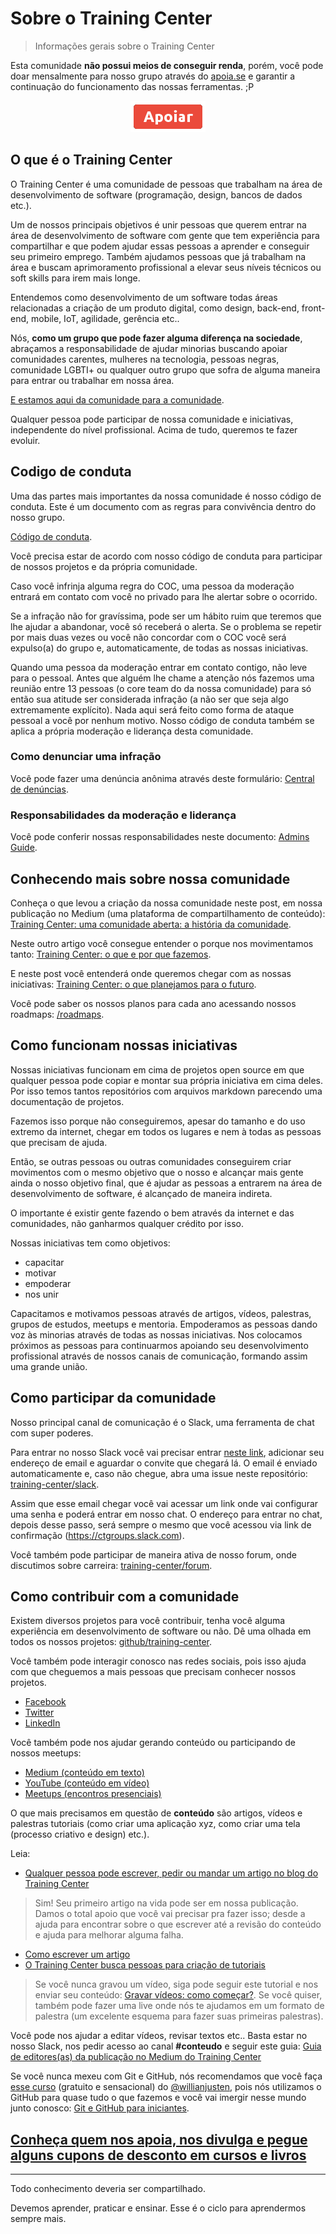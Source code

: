 # Sobre o Training Center

> Informações gerais sobre o Training Center

Esta comunidade **não possui meios de conseguir renda**, porém, você pode doar mensalmente para nosso grupo através do [apoia.se](http://apoia.se/training-center) e garantir a continuação do funcionamento das nossas ferramentas. ;P

<p align="center">
 <a href="http://apoia.se/training-center" title="Apoia.se do Training Center">
  <img src="/assets/btn-apoiar.png" alt="botão de apoio ao Training Center">
 </a>
</p>

## O que é o Training Center

O Training Center é uma comunidade de pessoas que trabalham na área de desenvolvimento de software (programação, design, bancos de dados etc.).

Um de nossos principais objetivos é unir pessoas que querem entrar na área de desenvolvimento de software com gente que tem experiência para compartilhar e que podem ajudar essas pessoas a aprender e conseguir seu primeiro emprego. Também ajudamos pessoas que já trabalham na área e buscam aprimoramento profissional a elevar seus níveis técnicos ou soft skills para irem mais longe.

Entendemos como desenvolvimento de um software todas áreas relacionadas a criação de um produto digital, como design, back-end, front-end, mobile, IoT, agilidade, gerência etc..

Nós, **como um grupo que pode fazer alguma diferença na sociedade**, abraçamos a responsabilidade de ajudar minorias buscando apoiar comunidades carentes, mulheres na tecnologia, pessoas negras, comunidade LGBTI+ ou qualquer outro grupo que sofra de alguma maneira para entrar ou trabalhar em nossa área.

[E estamos aqui da comunidade para a comunidade](https://woliveiras.com.br/posts/Devolva-para-as-comunidades/).

Qualquer pessoa pode participar de nossa comunidade e iniciativas, independente do nível profissional. Acima de tudo, queremos te fazer evoluir.

## Codigo de conduta

Uma das partes mais importantes da nossa comunidade é nosso código de conduta. Este é um documento com as regras para convivência dentro do nosso grupo.

[Código de conduta](CONDUCT.md).

Você precisa estar de acordo com nosso código de conduta para participar de nossos projetos e da própria comunidade.

Caso você infrinja alguma regra do COC, uma pessoa da moderação entrará em contato com você no privado para lhe alertar sobre o ocorrido.

Se a infração não for gravíssima, pode ser um hábito ruim que teremos que lhe ajudar a abandonar, você só receberá o alerta. Se o problema se repetir por mais duas vezes ou você não concordar com o COC você será expulso(a) do grupo e, automaticamente, de todas as nossas iniciativas.

Quando uma pessoa da moderação entrar em contato contigo, não leve para o pessoal. Antes que alguém lhe chame a atenção nós fazemos uma reunião entre 13 pessoas (o core team do da nossa comunidade) para só então sua atitude ser considerada infração (a não ser que seja algo extremamente explícito). Nada aqui será feito como forma de ataque pessoal a você por nenhum motivo. Nosso código de conduta também se aplica a própria moderação e liderança desta comunidade.

### Como denunciar uma infração

Você pode fazer uma denúncia anônima através deste formulário: [Central de denúncias](https://trainingcenter2.typeform.com/to/P09LMl0).

### Responsabilidades da moderação e liderança

Você pode conferir nossas responsabilidades neste documento: [Admins Guide](/admin/ADMINS_GUIDE.md).

## Conhecendo mais sobre nossa comunidade

Conheça o que levou a criação da nossa comunidade neste post, em nossa publicação no Medium (uma plataforma de compartilhamento de conteúdo): [Training Center: uma comunidade aberta: a história da comunidade](https://medium.com/trainingcenter/training-center-uma-comunidade-aberta-a-hist%C3%B3ria-da-comunidade-901738da48aa).

Neste outro artigo você consegue entender o porque nos movimentamos tanto: [Training Center: o que e por que fazemos](https://medium.com/trainingcenter/training-center-o-que-e-por-que-fazemos-4be062b36196).

E neste post você entenderá onde queremos chegar com as nossas iniciativas: [Training Center: o que planejamos para o futuro](https://medium.com/trainingcenter/training-center-o-que-planejamos-para-o-futuro-e9436079f594).

Você pode saber os nossos planos para cada ano acessando nossos roadmaps: [/roadmaps](/roadmaps).

## Como funcionam nossas iniciativas

Nossas iniciativas funcionam em cima de projetos open source em que qualquer pessoa pode copiar e montar sua própria iniciativa em cima deles. Por isso temos tantos repositórios com arquivos markdown parecendo uma documentação de projetos.

Fazemos isso porque não conseguiremos, apesar do tamanho e do uso extremo da internet, chegar em todos os lugares e nem à todas as pessoas que precisam de ajuda.

Então, se outras pessoas ou outras comunidades conseguirem criar movimentos com o mesmo objetivo que o nosso e alcançar mais gente ainda o nosso objetivo final, que é ajudar as pessoas a entrarem na área de desenvolvimento de software, é alcançado de maneira indireta.

O importante é existir gente fazendo o bem através da internet e das comunidades, não ganharmos qualquer crédito por isso.

Nossas iniciativas tem como objetivos:

- capacitar
- motivar
- empoderar
- nos unir

Capacitamos e motivamos pessoas através de artigos, vídeos, palestras, grupos de estudos, meetups e mentoria. Empoderamos as pessoas dando voz às minorias através de todas as nossas iniciativas. Nos colocamos próximos as pessoas para continuarmos apoiando seu desenvolvimento profissional através de nossos canais de comunicação, formando assim uma grande união.

## Como participar da comunidade

Nosso principal canal de comunicação é o Slack, uma ferramenta de chat com super poderes.

Para entrar no nosso Slack você vai precisar entrar [neste link](https://ctgroups.herokuapp.com), adicionar seu endereço de email e aguardar o convite que chegará lá. O email é enviado automaticamente e, caso não chegue, abra uma issue neste repositório: [training-center/slack](https://github.com/training-center/slack).

Assim que esse email chegar você vai acessar um link onde vai configurar uma senha e poderá entrar em nosso chat. O endereço para entrar no chat, depois desse passo, será sempre o mesmo que você acessou via link de confirmação (https://ctgroups.slack.com).

Você também pode participar de maneira ativa de nosso forum, onde discutimos sobre carreira: [training-center/forum](https://github.com/training-center/forum).

## Como contribuir com a comunidade

Existem diversos projetos para você contribuir, tenha você alguma experiência em desenvolvimento de software ou não. Dê uma olhada em todos os nossos projetos: [github/training-center](https://github.com/training-center).

Você também pode interagir conosco nas redes sociais, pois isso ajuda com que cheguemos a mais pessoas que precisam conhecer nossos projetos.

- [Facebook](https://www.facebook.com/trainingcenterbr/)
- [Twitter](https://twitter.com/trainingcentr)
- [LinkedIn](https://www.linkedin.com/company/22312627/)

Você também pode nos ajudar gerando conteúdo ou participando de nossos meetups:

- [Medium (conteúdo em texto)](https://medium.com/trainingcenter)
- [YouTube (conteúdo em vídeo)](https://www.youtube.com/c/TrainingCenterChannel)
- [Meetups (encontros presenciais)](https://github.com/training-center/meetups)

O que mais precisamos em questão de **conteúdo** são artigos, vídeos e palestras tutoriais (como criar uma aplicação xyz, como criar uma tela (processo criativo e design) etc.).

Leia:

- [Qualquer pessoa pode escrever, pedir ou mandar um artigo no blog do Training Center](https://medium.com/trainingcenter/qualquer-pessoa-pode-escrever-pedir-ou-mandar-um-artigo-no-blog-do-training-center-fde2979e8067)
> Sim! Seu primeiro artigo na vida pode ser em nossa publicação. Damos o total apoio que você vai precisar pra fazer isso; desde a ajuda para encontrar sobre o que escrever até a revisão do conteúdo e ajuda para melhorar alguma falha.
- [Como escrever um artigo](https://medium.com/trainingcenter/dicas-para-tirar-seu-artigo-do-papel-cc1fe0243bd)
- [O Training Center busca pessoas para criação de tutoriais](https://medium.com/trainingcenter/o-training-center-busca-pessoas-para-criação-de-tutoriais-bb6587018276)
> Se você nunca gravou um vídeo, siga pode seguir este tutorial e nos enviar seu conteúdo: [Gravar vídeos: como começar?](https://www.youtube.com/watch?v=fWFKFATD2oA). Se você quiser, também pode fazer uma live onde nós te ajudamos em um formato de palestra (um excelente esquema para fazer suas primeiras palestras).

Você pode nos ajudar a editar vídeos, revisar textos etc.. Basta estar no nosso Slack, nos pedir acesso ao canal **#conteudo** e seguir este guia: [Guia de editores(as) da publicação no Medium do Training Center](https://medium.com/trainingcenter/guia-de-editores-as-da-publica%C3%A7%C3%A3o-no-medium-do-training-center-d88aabf57cb2)

Se você nunca mexeu com Git e GitHub, nós recomendamos que você faça <a href="https://www.udemy.com/git-e-github-para-iniciantes/" target="_blank" title="Curso de Git e GitHub gratuito e sensacional do @willianjusten">esse curso</a> (gratuito e sensacional) do [@willianjusten](https://github.com/willianjusten), pois nós utilizamos o GitHub para quase tudo o que fazemos e você vai imergir nesse mundo junto conosco: [Git e GitHub para iniciantes](https://www.udemy.com/git-e-github-para-iniciantes/).

## [Conheça quem nos apoia, nos divulga e pegue alguns cupons de desconto em cursos e livros](https://github.com/training-center/sponsors)

---

Todo conhecimento deveria ser compartilhado.

Devemos aprender, praticar e ensinar. Esse é o ciclo para aprendermos sempre mais.
